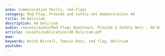 ```yaml
---
area: Communication Skills, red-flags
category: Red Flag, Provide and safety net demonstration 48
title: 48 Delirium
description: 48 Delirium
audio: /assets/audio/Red Flags Questions, Provide & Safety Nets - 48 Delirium - MQ.mp3
article: /assets/publication/48 Delirium.pdf
www: 
keywords: Keith Birrell, Tamzin Ross, red flag, Delirium
youtube: 
--- 
```

